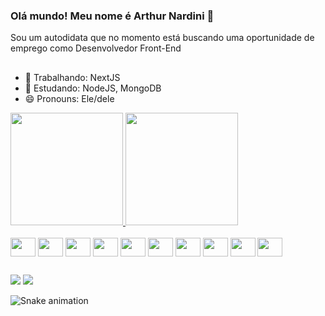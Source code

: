 ### Olá mundo! Meu nome é Arthur Nardini 👋
Sou um autodidata que no momento está buscando uma oportunidade de emprego como Desenvolvedor Front-End

##

- 🔭 Trabalhando: NextJS
- 🌱 Estudando: NodeJS, MongoDB
- 😄 Pronouns: Ele/dele

<div>
  <a href="https://github.com/nardini-22">
  <img height="180em" src="https://github-readme-stats.vercel.app/api?username=nardini-22&show_icons=true&theme=synthwave"/>
  <img height="180em" src="https://github-readme-stats.vercel.app/api/top-langs/?username=nardini-22&theme=synthwave&layout=compact" />
  </a>
</div>

<div style="display: inline-block"><br>
  <img align="center" height="30" width="40" src="https://cdn.jsdelivr.net/gh/devicons/devicon/icons/html5/html5-original.svg"/>
  <img align="center" height="30" width="40" src="https://cdn.jsdelivr.net/gh/devicons/devicon/icons/css3/css3-original.svg"/>
  <img align="center" height="30" width="40" src="https://cdn.jsdelivr.net/gh/devicons/devicon/icons/javascript/javascript-plain.svg"/>
  <img align="center" height="30" width="40" src="https://cdn.jsdelivr.net/gh/devicons/devicon/icons/typescript/typescript-plain.svg"/>
  <img align="center" height="30" width="40" src="https://cdn.jsdelivr.net/gh/devicons/devicon/icons/react/react-original.svg"/>
  <img align="center" height="30" width="40" src="https://cdn.jsdelivr.net/gh/devicons/devicon/icons/mongodb/mongodb-original.svg"/>
  <img align="center" height="30" width="40" src="https://cdn.jsdelivr.net/gh/devicons/devicon/icons/nodejs/nodejs-original.svg"/>
  <img align="center" height="30" width="40" src="https://cdn.jsdelivr.net/gh/devicons/devicon/icons/tailwindcss/tailwindcss-original-wordmark.svg" />
  <img align="center" height="30" width="40" src="https://cdn.jsdelivr.net/gh/devicons/devicon/icons/sass/sass-original.svg" />
  <img align="center" height="30" width="40" src="https://cdn.jsdelivr.net/gh/devicons/devicon/icons/materialui/materialui-original.svg" />
</div>

##

<div>
  <a href="mailto:arthur.nardini03@gmail.com"><img src="https://img.shields.io/badge/Gmail-D14836?style=for-the-badge&logo=gmail&logoColor=white"/></a>
  <a href="https://www.linkedin.com/in/arthur-nardini/"><img src="https://img.shields.io/badge/LinkedIn-0077B5?style=for-the-badge&logo=linkedin&logoColor=white"/></a>
</div>

![Snake animation](https://github.com/nardini-22/nardini-22/blob/output/github-contribution-grid-snake.svg)
